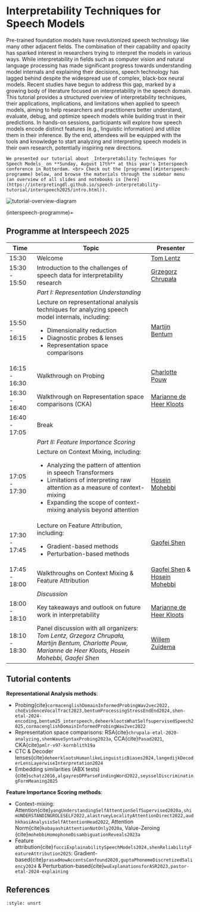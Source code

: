 <head><meta property="og:image" content="https://raw.githubusercontent.com/interpretingdl/speech-interpretability-tutorial/refs/heads/main/book/images/tutorial-overview.png"></head>

# Interpretability Techniques for Speech Models

Pre-trained foundation models have revolutionized speech technology like many other adjacent fields. The combination of their capability and opacity has sparked interest in researchers trying to interpret the models in various ways. While interpretability in fields such as computer vision and natural language processing has made significant progress towards understanding model internals and explaining their decisions, speech technology has lagged behind despite the widespread use of complex, black-box neural models. Recent studies have begun to address this gap, marked by a growing body of literature focused on interpretability in the speech domain. This tutorial provides a structured overview of interpretability techniques, their applications, implications, and limitations when applied to speech models, aiming to help researchers and practitioners better understand, evaluate, debug, and optimize speech models while building trust in their predictions. In hands-on sessions, participants will explore how speech models encode distinct features (e.g., linguistic information) and utilize them in their inference. By the end, attendees will be equipped with the tools and knowledge to start analyzing and interpreting speech models in their own research, potentially inspiring new directions.

```{note} 
We presented our tutorial about _Interpretability Techniques for Speech Models_ on **Sunday, August 17th** at this year's Interspeech conference in Rotterdam. <br> Check out the [programme](#interspeech-programme) below, and browse the materials through the sidebar menu (an overview of all slides and notebooks is [here](https://interpretingdl.github.io/speech-interpretability-tutorial/interspeech2025/intro.html)).
```

![tutorial-overview-diagram](images/tutorial-overview.png)

(interspeech-programme)=
## Programme at Interspeech 2025

| **Time**      | **Topic**                                                                                                                                                                                                                                                                       | **Presenter**                                                                              |
| ------------- | ------------------------------------------------------------------------------------------------------------------------------------------------------------------------------------------------------------------------------------------------------------------------------- | ------------------------------------------------------------------------------------------ |
| 15:30         | Welcome                                                                                                                                                                                                                                                                         | [Tom Lentz](https://www.tilburguniversity.edu/staff/t-o-lentz)                             |
| 15:30 - 15:50 | Introduction to the challenges of speech data for interpretability research                                                                                                                                                                                                     | [Grzegorz Chrupała](https://grzegorz.chrupala.me/)                                         |
|               | _Part I: Representation Understanding_                                                                                                                                                                                                                                          |                                                                                            |
| 15:50 - 16:15 | Lecture on representational analysis techniques for analyzing speech model internals, including: <br> <ul><li>Dimensionality reduction</li><li>Diagnostic probes & lenses</li><li>Representation space comparisons</li></ul>                                                    | [Martijn Bentum](https://www.ru.nl/personen/bentum-m)                                      |
| 16:15 - 16:30 | Walkthrough on Probing                                                                                                                                                                                                                                                          | [Charlotte Pouw](https://www.illc.uva.nl/People/Table/person/5440/Charlotte-Pouw)          |
| 16:30 - 16:40 | Walkthrough on Representation space comparisons (CKA)                                                                                                                                                                                                                           | [Marianne de Heer Kloots](https://mdhk.net/)                                               |
| 16:40 - 17:05 | Break                                                                                                                                                                                                                                                                           |                                                                                            |
|               | _Part II: Feature Importance Scoring_                                                                                                                                                                                                                                           |                                                                                            |
| 17:05 - 17:30 | Lecture on Context Mixing, including: <br> <ul><li>Analyzing the pattern of attention in speech Transformers</li><li>Limitations of interpreting raw attention as a measure of context-mixing</li><li>Expanding the scope of context-mixing analysis beyond attention</li></ul> | [Hosein Mohebbi](https://hmohebbi.github.io/)                                              |
| 17:30 - 17:45 | Lecture on Feature Attribution, including: <br> <ul><li>Gradient-based methods</li><li>Perturbation-based methods</li></ul>                                                                                                                                                     | [Gaofei Shen](https://www.gaofeishen.com/)                                                 |
| 17:45 - 18:00 | Walkthroughs on Context Mixing & Feature Attribution                                                                                                                                                                                                                            | [Gaofei Shen](https://www.gaofeishen.com/) & [Hosein Mohebbi](https://hmohebbi.github.io/) |
|               | _Discussion_                                                                                                                                                                                                                                                                    |                                                                                            |
| 18:00 - 18:10 | Key takeaways and outlook on future work in interpretability                                                                                                                                                                                                                    | [Marianne de Heer Kloots](https://mdhk.net/)                                               |
| 18:10 - 18:30 | Panel discussion with all organizers: <br> _Tom Lentz, Grzegorz Chrupała,  Martijn Bentum, Charlotte Pouw, Marianne de Heer Kloots, Hosein Mohebbi, Gaofei Shen_                                                                                                                | [Willem Zuidema](https://staff.fnwi.uva.nl/w.zuidema/)                                     |

## Tutorial contents

**Representational Analysis methods**: 
- Probing{cite}`cormacenglishDomainInformedProbingWav2vec2022, choEvidenceVocalTract2023,bentumProcessingStressEndEnd2024,shen-etal-2024-encoding,bentum25_interspeech,deheerklootsWhatSelfsupervisedSpeech2025,cormacenglishDomainInformedProbingWav2vec2022`
- Representation space comparisons: RSA{cite}`chrupala-etal-2020-analyzing,shenWaveSyntaxProbing2023a`, CCA{cite}`Pasad2021`, CKA{cite}`pmlr-v97-kornblith19a`
- CTC & Decoder lenses{cite}`deheerklootsHumanlikeLinguisticBiases2024,langedijkDecoderLensLayerwiseInterpretation2024` 
- Embedding similarities (ABX tests){cite}`schatz2016,algayresDPParseFindingWord2022,seysselDiscriminatingFormMeaning2025` 

**Feature Importance Scoring methods**: 
- Context-mixing: Attention{cite}`yangUnderstandingSelfAttentionSelfSupervised2020a,shimUNDERSTANDINGROLESELF2022,alastrueyLocalityAttentionDirect2022,audhkhasiAnalysisSelfAttentionHead2022`, Attention Norm{cite}`kobayashiAttentionNotOnly2020a`, Value-Zeroing {cite}`mohebbiHomophoneDisambiguationReveals2023a`
- Feature attribution{cite}`fucciExplainabilitySpeechModels2024,shenReliabilityFeatureAttribution2025`: Gradient-based{cite}`prasadHowAccentsConfound2020,guptaPhonemeDiscretizedSaliency2024` & Perturbation-based{cite}`wuExplanationsforASR2023,pastor-etal-2024-explaining`

## References

```{bibliography}
:style: unsrt
```
<div>
